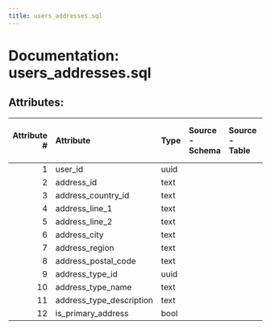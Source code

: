 ```yaml
---
title: users_addresses.sql
---
```

# Documentation: users_addresses.sql

## Attributes:

|   Attribute # | Attribute                | Type   | Source - Schema   | Source - Table   | Source - Attribute   | Source - Type   | Source - Multiple values   | Aggregation   | Description   | Notes   |
|--------------:|:-------------------------|:-------|:------------------|:-----------------|:---------------------|:----------------|:---------------------------|:--------------|:--------------|:--------|
|             1 | user_id                  | uuid   |                   |                  |                      |                 |                            |               |               |         |
|             2 | address_id               | text   |                   |                  |                      |                 |                            |               |               |         |
|             3 | address_country_id       | text   |                   |                  |                      |                 |                            |               |               |         |
|             4 | address_line_1           | text   |                   |                  |                      |                 |                            |               |               |         |
|             5 | address_line_2           | text   |                   |                  |                      |                 |                            |               |               |         |
|             6 | address_city             | text   |                   |                  |                      |                 |                            |               |               |         |
|             7 | address_region           | text   |                   |                  |                      |                 |                            |               |               |         |
|             8 | address_postal_code      | text   |                   |                  |                      |                 |                            |               |               |         |
|             9 | address_type_id          | uuid   |                   |                  |                      |                 |                            |               |               |         |
|            10 | address_type_name        | text   |                   |                  |                      |                 |                            |               |               |         |
|            11 | address_type_description | text   |                   |                  |                      |                 |                            |               |               |         |
|            12 | is_primary_address       | bool   |                   |                  |                      |                 |                            |               |               |         |